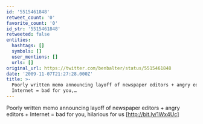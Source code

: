 ```yaml
---
id: '5515461848'
retweet_count: '0'
favorite_count: '0'
id_str: '5515461848'
retweeted: false
entities:
  hashtags: []
  symbols: []
  user_mentions: []
  urls: []
original_url: https://twitter.com/benbalter/status/5515461848
date: '2009-11-07T21:27:28.000Z'
title: >-
  Poorly written memo announcing layoff of newspaper editors + angry editors +
  Internet = bad for you,…
---
```


Poorly written memo announcing layoff of newspaper editors + angry editors + Internet = bad for you, hilarious for us [http://bit.ly/1Wx4Uc]